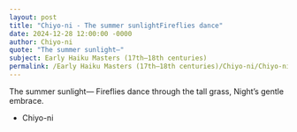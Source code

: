 ```yaml
---
layout: post
title: "Chiyo-ni - The summer sunlightFireflies dance"
date: 2024-12-28 12:00:00 -0000
author: Chiyo-ni
quote: "The summer sunlight—"
subject: Early Haiku Masters (17th–18th centuries)
permalink: /Early Haiku Masters (17th–18th centuries)/Chiyo-ni/Chiyo-ni - The summer sunlightFireflies dance
---
```


The summer sunlight—
Fireflies dance through the tall grass,
Night’s gentle embrace.

- Chiyo-ni
